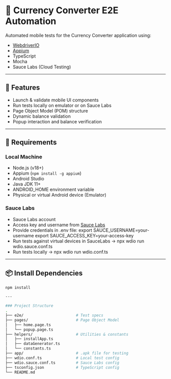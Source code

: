 # 📱 Currency Converter E2E Automation

Automated mobile tests for the Currency Converter application using:
- [WebdriverIO](https://webdriver.io/)
- [Appium](https://appium.io/)
- TypeScript
- Mocha
- Sauce Labs (Cloud Testing)

---

## 🚀 Features

- Launch & validate mobile UI components
- Run tests locally on emulator or on Sauce Labs
- Page Object Model (POM) structure
- Dynamic balance validation
- Popup interaction and balance verification

---

## 🔧 Requirements

### Local Machine
- Node.js (v18+)
- Appium (`npm install -g appium`)
- Android Studio
- Java JDK 11+
- ANDROID_HOME environment variable
- Physical or virtual Android device (Emulator)

### Sauce Labs
- Sauce Labs account
- Access key and username from [Sauce Labs](https://app.saucelabs.com/)
- Provide credentials in .env file:
export SAUCE_USERNAME=your-username
export SAUCE_ACCESS_KEY=your-access-key
- Run tests against virtual devices in SauceLabs -> npx wdio run wdio.sauce.conf.ts
- Run tests locally -> npx wdio run wdio.conf.ts


---

## 📦 Install Dependencies

```bash
npm install

---

### Project Structure 
.
├── e2e/                       # Test specs
├── pages/                     # Page Object Model
│   ├── home.page.ts
│   └── popup.page.ts
├── helpers/                   # Utilities & constants
│   ├── installApp.ts
│   ├── dataGenerator.ts
│   └── constants.ts
├── app/                       # .apk file for testing
├── wdio.conf.ts               # Local test config
├── wdio.sauce.conf.ts         # Sauce Labs config
├── tsconfig.json              # TypeScript config
└── README.md